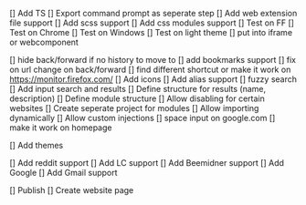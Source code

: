 [] Add TS
[] Export command prompt as seperate step
[] Add web extension file support
[] Add scss support
[] Add css modules support
[] Test on FF
[] Test on Chrome
[] Test on Windows
[] Test on light theme
[] put into iframe or webcomponent

[] hide back/forward if no history to move to
[] add bookmarks support
[] fix on url change on back/forward
[] find different shortcut or make it work on https://monitor.firefox.com/
[] Add icons
[] Add alias support
[] fuzzy search
[] Add input search and results
[] Define structure for results (name, description)
[] Define module structure
[] Allow disabling for certain websites
[] Create seperate project for modules
[] Allow importing dynamically 
[] Allow custom injections
[] space input on google.com
[] make it work on homepage

[] Add themes

[] Add reddit support
[] Add LC support
[] Add Beemidner support
[] Add Google
[] Add Gmail support

[] Publish 
[] Create website page
